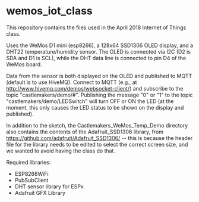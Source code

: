 # wemos_iot_class

This repository contains the files used in the April 2018 Internet of Things class.

Uses the WeMos D1 mini (esp8266), a 128x64 SSD1306 OLED display, and a DHT22 temperature/humidity sensor.
The OLED is connected via I2C (D2 is SDA and D1 is SCL), while the DHT data line is connected to pin D4 of the WeMos board.

Data from the sensor is both displayed on the OLED and published to MQTT (default is to use HiveMQ). Connect to MQTT
(e.g., at http://www.hivemq.com/demos/websocket-client/) and subscribe to the topic "castlemakers/demo/#". Publishing the
message "0" or "1" to the topic "castlemakers/demo/LEDSwitch" will turn OFF or ON the LED (at the moment, this only causes
the LED status to be shown on the display and published).

In addition to the sketch, the Castlemakers_WeMos_Temp_Demo directory also contains the contents of the
Adafruit_SSD1306 library, from https://github.com/adafruit/Adafruit_SSD1306/ -- this is because the
header file for the library needs to be edited to select the correct screen size, and we wanted to avoid
having the class do that.

Required libraries:

* ESP8266WiFi
* PubSubClient
* DHT sensor library for ESPx
* Adafruit GFX Library
